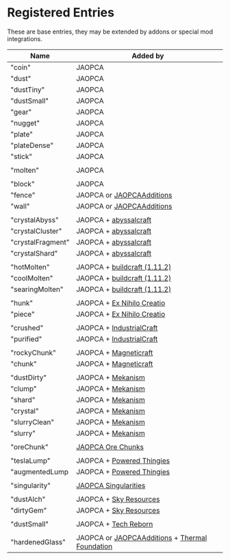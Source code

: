 # Registered Entries

These are base entries, they may be extended by addons or special mod integrations.

| Name                              | Added by                                                                                                                                                                      |
|-----------------------------------|-------------------------------------------------------------------------------------------------------------------------------------------------------------------------------|
| "coin"                            | JAOPCA                                                                                                                                                                        |
| "dust"                            | JAOPCA                                                                                                                                                                        |
| "dustTiny"                        | JAOPCA                                                                                                                                                                        |
| "dustSmall"                       | JAOPCA                                                                                                                                                                        |
| "gear"                            | JAOPCA                                                                                                                                                                        |
| "nugget"                          | JAOPCA                                                                                                                                                                        |
| "plate"                           | JAOPCA                                                                                                                                                                        |
| "plateDense"                      | JAOPCA                                                                                                                                                                        |
| "stick"                           | JAOPCA                                                                                                                                                                        |
|                                   |                                                                                                                                                                               |
| "molten"                          | JAOPCA                                                                                                                                                                        |
|                                   |                                                                                                                                                                               |
| "block"                           | JAOPCA                                                                                                                                                                        |
| "fence"                           | JAOPCA or [JAOPCAAdditions](https://minecraft.curseforge.com/projects/jaopcaadditions)                                                                                        |
| "wall"                            | JAOPCA or [JAOPCAAdditions](https://minecraft.curseforge.com/projects/jaopcaadditions)                                                                                        |
|                                   |                                                                                                                                                                               |
| "crystalAbyss"                    | JAOPCA + [abyssalcraft](https://minecraft.curseforge.com/projects/abyssalcraft)                                                                                               |
| "crystalCluster"                  | JAOPCA + [abyssalcraft](https://minecraft.curseforge.com/projects/abyssalcraft)                                                                                               |
| "crystalFragment"                 | JAOPCA + [abyssalcraft](https://minecraft.curseforge.com/projects/abyssalcraft)                                                                                               |
| "crystalShard"                    | JAOPCA + [abyssalcraft](https://minecraft.curseforge.com/projects/abyssalcraft)                                                                                               |
|                                   |                                                                                                                                                                               |
| "hotMolten"                       | JAOPCA + [buildcraft (1.11.2)](https://minecraft.curseforge.com/projects/buildcraft)                                                                                          |
| "coolMolten"                      | JAOPCA + [buildcraft (1.11.2)](https://minecraft.curseforge.com/projects/buildcraft)                                                                                          |
| "searingMolten"                   | JAOPCA + [buildcraft (1.11.2)](https://minecraft.curseforge.com/projects/buildcraft)                                                                                          |
|                                   |                                                                                                                                                                               |
| "hunk"                            | JAOPCA + [Ex Nihilo Creatio](https://minecraft.curseforge.com/projects/ex-nihilo-creatio)                                                                                     |
| "piece"                           | JAOPCA + [Ex Nihilo Creatio](https://minecraft.curseforge.com/projects/ex-nihilo-creatio)                                                                                     |
|                                   |                                                                                                                                                                               |
| "crushed"                         | JAOPCA + [IndustrialCraft](https://minecraft.curseforge.com/projects/industrial-craft)                                                                                        |
| "purified"                        | JAOPCA + [IndustrialCraft](https://minecraft.curseforge.com/projects/industrial-craft)                                                                                        |
|                                   |                                                                                                                                                                               |
| "rockyChunk"                      | JAOPCA + [Magneticraft](https://minecraft.curseforge.com/projects/magneticraft)                                                                                               |
| "chunk"                           | JAOPCA + [Magneticraft](https://minecraft.curseforge.com/projects/magneticraft)                                                                                               |
|                                   |                                                                                                                                                                               |
| "dustDirty"                       | JAOPCA + [Mekanism](https://minecraft.curseforge.com/projects/mekanism)                                                                                                       |
| "clump"                           | JAOPCA + [Mekanism](https://minecraft.curseforge.com/projects/mekanism)                                                                                                       |
| "shard"                           | JAOPCA + [Mekanism](https://minecraft.curseforge.com/projects/mekanism)                                                                                                       |
| "crystal"                         | JAOPCA + [Mekanism](https://minecraft.curseforge.com/projects/mekanism)                                                                                                       |
| "slurryClean"                     | JAOPCA + [Mekanism](https://minecraft.curseforge.com/projects/mekanism)                                                                                                       |
| "slurry"                          | JAOPCA + [Mekanism](https://minecraft.curseforge.com/projects/mekanism)                                                                                                       |
|                                   |                                                                                                                                                                               |
| "oreChunk"                        | [JAOPCA Ore Chunks](https://minecraft.curseforge.com/projects/aobd-ore-chunks)                                                                                                |
|                                   |                                                                                                                                                                               |
| "teslaLump"                       | JAOPCA + [Powered Thingies](https://minecraft.curseforge.com/projects/powered-thingies)                                                                                       |
| "augmentedLump                    | JAOPCA + [Powered Thingies](https://minecraft.curseforge.com/projects/powered-thingies)                                                                                       |
|                                   |                                                                                                                                                                               |
| "singularity"                     | [JAOPCA Singularities](https://minecraft.curseforge.com/projects/jaopcasingularities)                                                                                         |
|                                   |                                                                                                                                                                               |
| "dustAlch"                        | JAOPCA + [Sky Resources](https://minecraft.curseforge.com/projects/sky-resources)                                                                                             |
| "dirtyGem"                        | JAOPCA + [Sky Resources](https://minecraft.curseforge.com/projects/sky-resources)                                                                                             |
|                                   |                                                                                                                                                                               |
| "dustSmall"                       | JAOPCA + [Tech Reborn](https://minecraft.curseforge.com/projects/techreborn)                                                                                                  |
|                                   |                                                                                                                                                                               |
| "hardenedGlass"                   | JAOPCA or [JAOPCAAdditions](https://minecraft.curseforge.com/projects/jaopcaadditions) + [Thermal Foundation](https://minecraft.curseforge.com/projects/thermal-foundation)   |